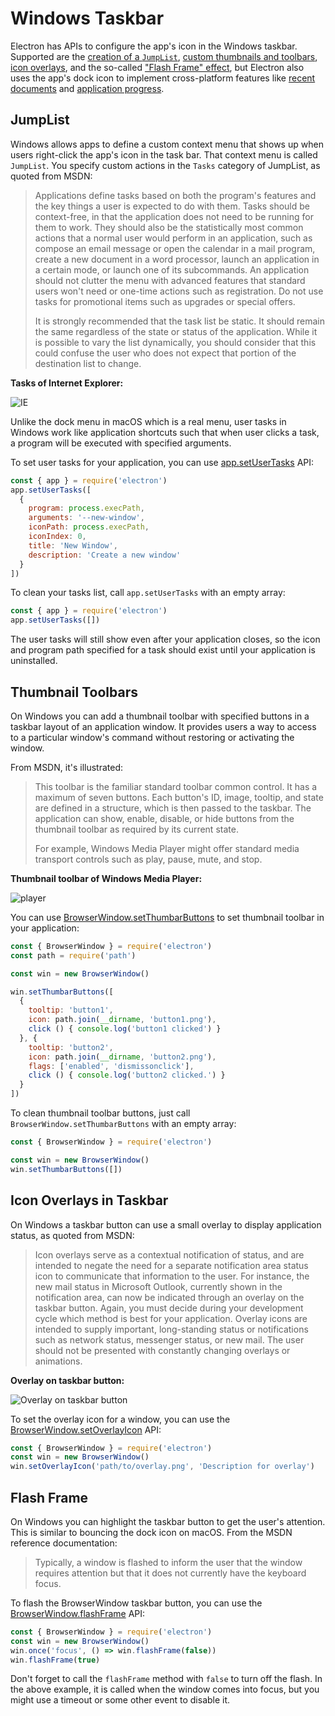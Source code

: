 # Windows Taskbar

Electron has APIs to configure the app's icon in the Windows taskbar. Supported are the [creation of a `JumpList`](#jumplist), [custom thumbnails and toolbars](#thumbnail-toolbars), [icon overlays](#icon-overlays-in-taskbar), and the so-called ["Flash Frame" effect](#flash-frame), but Electron also uses the app's dock icon to implement cross-platform features like [recent documents][recent-documents] and [application progress][progress-bar].

## JumpList

Windows allows apps to define a custom context menu that shows up when users right-click the app's icon in the task bar. That context menu is called `JumpList`. You specify custom actions in the `Tasks` category of JumpList, as quoted from MSDN:

> Applications define tasks based on both the program's features and the key things a user is expected to do with them. Tasks should be context-free, in that the application does not need to be running for them to work. They should also be the statistically most common actions that a normal user would perform in an application, such as compose an email message or open the calendar in a mail program, create a new document in a word processor, launch an application in a certain mode, or launch one of its subcommands. An application should not clutter the menu with advanced features that standard users won't need or one-time actions such as registration. Do not use tasks for promotional items such as upgrades or special offers.
> 
> It is strongly recommended that the task list be static. It should remain the same regardless of the state or status of the application. While it is possible to vary the list dynamically, you should consider that this could confuse the user who does not expect that portion of the destination list to change.

__Tasks of Internet Explorer:__

![IE](https://i-msdn.sec.s-msft.com/dynimg/IC420539.png)

Unlike the dock menu in macOS which is a real menu, user tasks in Windows work like application shortcuts such that when user clicks a task, a program will be executed with specified arguments.

To set user tasks for your application, you can use [app.setUserTasks][setusertaskstasks] API:

```javascript
const { app } = require('electron')
app.setUserTasks([
  {
    program: process.execPath,
    arguments: '--new-window',
    iconPath: process.execPath,
    iconIndex: 0,
    title: 'New Window',
    description: 'Create a new window'
  }
])
```

To clean your tasks list, call `app.setUserTasks` with an empty array:

```javascript
const { app } = require('electron')
app.setUserTasks([])
```

The user tasks will still show even after your application closes, so the icon and program path specified for a task should exist until your application is uninstalled.


## Thumbnail Toolbars

On Windows you can add a thumbnail toolbar with specified buttons in a taskbar layout of an application window. It provides users a way to access to a particular window's command without restoring or activating the window.

From MSDN, it's illustrated:

> This toolbar is the familiar standard toolbar common control. It has a maximum of seven buttons. Each button's ID, image, tooltip, and state are defined in a structure, which is then passed to the taskbar. The application can show, enable, disable, or hide buttons from the thumbnail toolbar as required by its current state.
> 
> For example, Windows Media Player might offer standard media transport controls such as play, pause, mute, and stop.

__Thumbnail toolbar of Windows Media Player:__

![player](https://i-msdn.sec.s-msft.com/dynimg/IC420540.png)

You can use [BrowserWindow.setThumbarButtons][setthumbarbuttons] to set thumbnail toolbar in your application:

```javascript
const { BrowserWindow } = require('electron')
const path = require('path')

const win = new BrowserWindow()

win.setThumbarButtons([
  {
    tooltip: 'button1',
    icon: path.join(__dirname, 'button1.png'),
    click () { console.log('button1 clicked') }
  }, {
    tooltip: 'button2',
    icon: path.join(__dirname, 'button2.png'),
    flags: ['enabled', 'dismissonclick'],
    click () { console.log('button2 clicked.') }
  }
])
```

To clean thumbnail toolbar buttons, just call `BrowserWindow.setThumbarButtons` with an empty array:

```javascript
const { BrowserWindow } = require('electron')

const win = new BrowserWindow()
win.setThumbarButtons([])
```


## Icon Overlays in Taskbar

On Windows a taskbar button can use a small overlay to display application status, as quoted from MSDN:

> Icon overlays serve as a contextual notification of status, and are intended to negate the need for a separate notification area status icon to communicate that information to the user. For instance, the new mail status in Microsoft Outlook, currently shown in the notification area, can now be indicated through an overlay on the taskbar button. Again, you must decide during your development cycle which method is best for your application. Overlay icons are intended to supply important, long-standing status or notifications such as network status, messenger status, or new mail. The user should not be presented with constantly changing overlays or animations.

__Overlay on taskbar button:__

![Overlay on taskbar button](https://i-msdn.sec.s-msft.com/dynimg/IC420441.png)

To set the overlay icon for a window, you can use the [BrowserWindow.setOverlayIcon][setoverlayicon] API:

```javascript
const { BrowserWindow } = require('electron')
const win = new BrowserWindow()
win.setOverlayIcon('path/to/overlay.png', 'Description for overlay')
```


## Flash Frame

On Windows you can highlight the taskbar button to get the user's attention. This is similar to bouncing the dock icon on macOS. From the MSDN reference documentation:

> Typically, a window is flashed to inform the user that the window requires attention but that it does not currently have the keyboard focus.

To flash the BrowserWindow taskbar button, you can use the [BrowserWindow.flashFrame][flashframe] API:

```javascript
const { BrowserWindow } = require('electron')
const win = new BrowserWindow()
win.once('focus', () => win.flashFrame(false))
win.flashFrame(true)
```

Don't forget to call the `flashFrame` method with `false` to turn off the flash. In the above example, it is called when the window comes into focus, but you might use a timeout or some other event to disable it.

[setthumbarbuttons]: ../api/browser-window.md#winsetthumbarbuttonsbuttons-windows
[setusertaskstasks]: ../api/app.md#appsetusertaskstasks-windows
[setoverlayicon]: ../api/browser-window.md#winsetoverlayiconoverlay-description-windows
[flashframe]: ../api/browser-window.md#winflashframeflag
[recent-documents]: ./recent-documents.md
[progress-bar]: ./progress-bar.md
